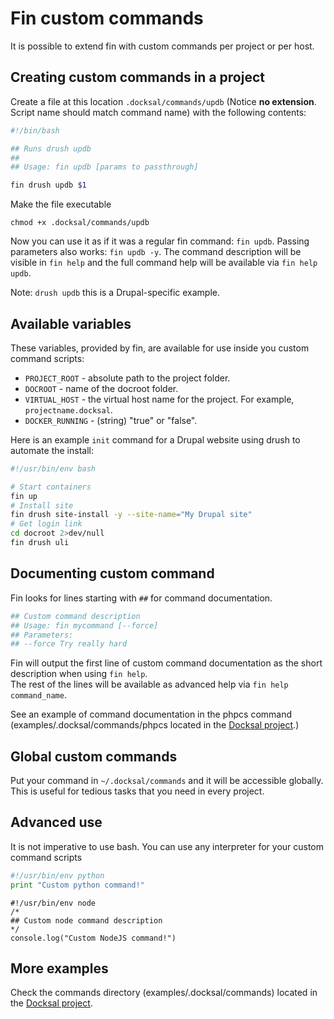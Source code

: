 # Fin custom commands

It is possible to extend fin with custom commands per project or per host.

## Creating custom commands in a project 

Create a file at this location `.docksal/commands/updb` (Notice **no extension**. Script name should match command name) with the following contents:

```bash
#!/bin/bash

## Runs drush updb
##
## Usage: fin updb [params to passthrough]

fin drush updb $1
```

Make the file executable

```
chmod +x .docksal/commands/updb
```

Now you can use it as if it was a regular fin command: `fin updb`. 
Passing parameters also works: `fin updb -y`. 
The command description will be visible in `fin help` and the full command help will be available via `fin help updb`. 

Note: `drush updb` this is a Drupal-specific example.

## Available variables

These variables, provided by fin, are available for use inside you custom command scripts:

* `PROJECT_ROOT` - absolute path to the project folder.  
* `DOCROOT` - name of the docroot folder.
* `VIRTUAL_HOST` - the virtual host name for the project. For example, `projectname.docksal`.
* `DOCKER_RUNNING` - (string) "true" or "false".


Here is an example `init` command for a Drupal website using drush to automate the install:  

```bash
#!/usr/bin/env bash

# Start containers
fin up
# Install site
fin drush site-install -y --site-name="My Drupal site"
# Get login link
cd docroot 2>dev/null 
fin drush uli
```

## Documenting custom command

Fin looks for lines starting with `##` for command documentation. 

```bash
## Custom command description
## Usage: fin mycommand [--force]
## Parameters:
## --force Try really hard
```

Fin will output the first line of custom command documentation as the short description when using `fin help`.  
The rest of the lines will be available as advanced help via `fin help command_name`.

See an example of command documentation in the phpcs command (examples/.docksal/commands/phpcs located in the [Docksal project](https://github.com/docksal/docksal).)

## Global custom commands

Put your command in `~/.docksal/commands` and it will be accessible globally.  
This is useful for tedious tasks that you need in every project.

## Advanced use

It is not imperative to use bash. You can use any interpreter for your custom command scripts

```python
#!/usr/bin/env python
print "Custom python command!"
```

```node
#!/usr/bin/env node
/*
## Custom node command description
*/
console.log("Custom NodeJS command!")
```

## More examples

Check the commands directory (examples/.docksal/commands) located in the [Docksal project](https://github.com/docksal/docksal).
